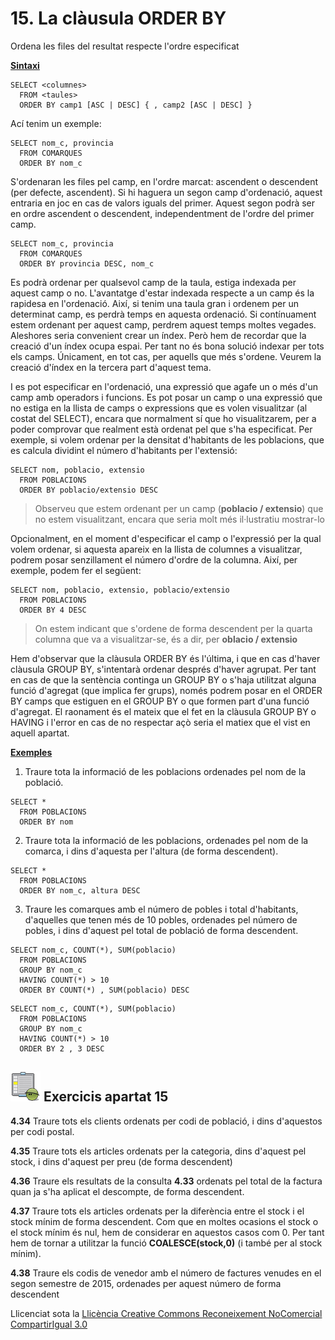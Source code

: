 # 15\. La clàusula ORDER BY

Ordena les files del resultat respecte l'ordre especificat

**<u>Sintaxi</u>**
```
SELECT <columnes>  
  FROM <taules>  
  ORDER BY camp1 [ASC | DESC] { , camp2 [ASC | DESC] }
```
Ací tenim un exemple:
```
SELECT nom_c, provincia  
  FROM COMARQUES  
  ORDER BY nom_c
```
S'ordenaran les files pel camp, en l'ordre marcat: ascendent o descendent (per
defecte, ascendent). Si hi haguera un segon camp d'ordenació, aquest entraria
en joc en cas de valors iguals del primer. Aquest segon podrà ser en ordre
ascendent o descendent, independentment de l'ordre del primer camp.
```
SELECT nom_c, provincia  
  FROM COMARQUES  
  ORDER BY provincia DESC, nom_c
```
Es podrà ordenar per qualsevol camp de la taula, estiga indexada per aquest
camp o no. L'avantatge d'estar indexada respecte a un camp és la rapidesa en
l'ordenació. Així, si tenim una taula gran i ordenem per un determinat camp,
es perdrà temps en aquesta ordenació. Si contínuament estem ordenant per
aquest camp, perdrem aquest temps moltes vegades. Aleshores seria convenient
crear un índex. Però hem de recordar que la creació d'un índex ocupa espai.
Per tant no és bona solució indexar per tots els camps. Únicament, en tot cas,
per aquells que més s'ordene. Veurem la creació d'índex en la tercera part
d'aquest tema.

I es pot especificar en l'ordenació, una expressió que agafe un o més d'un
camp amb operadors i funcions. Es pot posar un camp o una expressió que no
estiga en la llista de camps o expressions que es volen visualitzar (al costat
del SELECT), encara que normalment sí que ho visualitzarem, per a poder
comprovar que realment està ordenat pel que s'ha especificat. Per exemple, si
volem ordenar per la densitat d'habitants de les poblacions, que es calcula
dividint el número d'habitants per l'extensió:
```
SELECT nom, poblacio, extensio  
  FROM POBLACIONS  
  ORDER BY poblacio/extensio DESC
```
> Observeu que estem ordenant per un camp (**poblacio / extensio**) que no
> estem visualitzant, encara que seria molt més il·lustratiu mostrar-lo

Opcionalment, en el moment d'especificar el camp o l'expressió per la qual
volem ordenar, si aquesta apareix en la llista de columnes a visualitzar,
podrem posar senzillament el número d'ordre de la columna. Així, per exemple,
podem fer el següent:
```
SELECT nom, poblacio, extensio, poblacio/extensio  
  FROM POBLACIONS  
  ORDER BY 4 DESC
```
> On estem indicant que s'ordene de forma descendent per la quarta columna que
> va a visualitzar-se, és a dir, per **oblacio / extensio**

Hem d'observar que la clàusula ORDER BY és l'última, i que en cas d'haver
clàusula GROUP BY, s'intentarà ordenar després d'haver agrupat. Per tant en
cas de que la sentència continga un GROUP BY o s'haja utilitzat alguna funció
d'agregat (que implica fer grups), només podrem posar en el ORDER BY camps que
estiguen en el GROUP BY o que formen part d'una funció d'agregat. El raonament
és el mateix que el fet en la clàusula GROUP BY o HAVING i l'error en cas de
no respectar açò seria el matiex que el vist en aquell apartat.

**<u>Exemples</u>**

  1) Traure tota la informació de les poblacions ordenades pel nom de la població.
```
SELECT *  
  FROM POBLACIONS  
  ORDER BY nom
```
  2) Traure tota la informació de les poblacions, ordenades pel nom de la comarca, i dins d'aquesta per l'altura (de forma descendent).
```
SELECT *  
  FROM POBLACIONS  
  ORDER BY nom_c, altura DESC
```
  3) Traure les comarques amb el número de pobles i total d'habitants, d'aquelles que tenen més de 10 pobles, ordenades pel número de pobles, i dins d'aquest pel total de població de forma descendent.

```
SELECT nom_c, COUNT(*), SUM(poblacio)  
  FROM POBLACIONS  
  GROUP BY nom_c  
  HAVING COUNT(*) > 10  
  ORDER BY COUNT(*) , SUM(poblacio) DESC
```

```
SELECT nom_c, COUNT(*), SUM(poblacio)  
  FROM POBLACIONS  
  GROUP BY nom_c  
  HAVING COUNT(*) > 10  
  ORDER BY 2 , 3 DESC
```

## ![](icon_activity.gif) Exercicis apartat 15

**4.34** Traure tots els clients ordenats per codi de població, i dins
d'aquestos per codi postal.

**4.35** Traure tots els articles ordenats per la categoria, dins d'aquest pel
stock, i dins d'aquest per preu (de forma descendent)

**4.36** Traure els resultats de la consulta **4.33** ordenats pel total de la
factura quan ja s'ha aplicat el descompte, de forma descendent.

**4.37** Traure tots els articles ordenats per la diferència entre el stock i
el stock mínim de forma descendent. Com que en moltes ocasions el stock o el
stock mínim és nul, hem de considerar en aquestos casos com 0. Per tant hem de
tornar a utilitzar la funció **COALESCE(stock,0)** (i també per al stock
mínim).

**4.38** Traure els codis de venedor amb el número de factures venudes en el
segon semestre de 2015, ordenades per aquest número de forma descendent

Llicenciat sota la  [Llicència Creative Commons Reconeixement NoComercial
CompartirIgual 3.0](http://creativecommons.org/licenses/by-nc-sa/3.0/)

